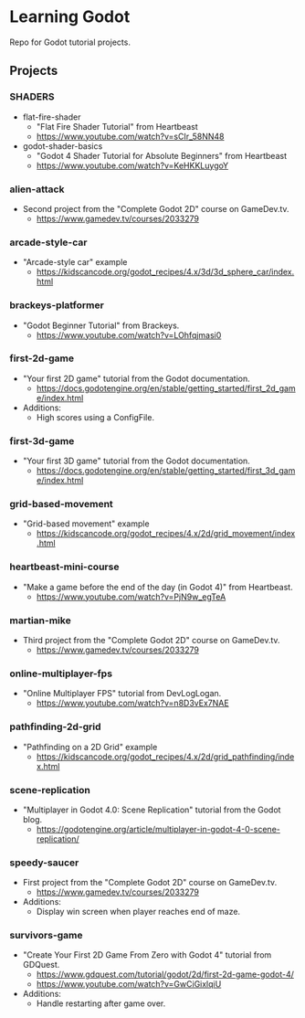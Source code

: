 # Learning Godot

Repo for Godot tutorial projects.

## Projects

### SHADERS
- flat-fire-shader
    - "Flat Fire Shader Tutorial" from Heartbeast
    - https://www.youtube.com/watch?v=sCIr_58NN48
- godot-shader-basics
    - "Godot 4 Shader Tutorial for Absolute Beginners" from Heartbeast
    - https://www.youtube.com/watch?v=KeHKKLuygoY

### alien-attack
- Second project from the "Complete Godot 2D" course on GameDev.tv.
    - https://www.gamedev.tv/courses/2033279

### arcade-style-car
- "Arcade-style car" example
    - https://kidscancode.org/godot_recipes/4.x/3d/3d_sphere_car/index.html

### brackeys-platformer
- "Godot Beginner Tutorial" from Brackeys.
    - https://www.youtube.com/watch?v=LOhfqjmasi0

### first-2d-game
- "Your first 2D game" tutorial from the Godot documentation.
    - https://docs.godotengine.org/en/stable/getting_started/first_2d_game/index.html
- Additions:
    - High scores using a ConfigFile.

### first-3d-game
- "Your first 3D game" tutorial from the Godot documentation.
    - https://docs.godotengine.org/en/stable/getting_started/first_3d_game/index.html

### grid-based-movement
- "Grid-based movement" example
    - https://kidscancode.org/godot_recipes/4.x/2d/grid_movement/index.html

### heartbeast-mini-course
- "Make a game before the end of the day (in Godot 4)" from Heartbeast.
    - https://www.youtube.com/watch?v=PjN9w_egTeA

### martian-mike
- Third project from the "Complete Godot 2D" course on GameDev.tv.
    - https://www.gamedev.tv/courses/2033279

### online-multiplayer-fps
- "Online Multiplayer FPS" tutorial from DevLogLogan.
    - https://www.youtube.com/watch?v=n8D3vEx7NAE

### pathfinding-2d-grid
- "Pathfinding on a 2D Grid" example
    - https://kidscancode.org/godot_recipes/4.x/2d/grid_pathfinding/index.html

### scene-replication
- "Multiplayer in Godot 4.0: Scene Replication" tutorial from the Godot blog.
    - https://godotengine.org/article/multiplayer-in-godot-4-0-scene-replication/

### speedy-saucer
- First project from the "Complete Godot 2D" course on GameDev.tv.
    - https://www.gamedev.tv/courses/2033279
- Additions:
    - Display win screen when player reaches end of maze.

### survivors-game
- "Create Your First 2D Game From Zero with Godot 4" tutorial from GDQuest.
    - https://www.gdquest.com/tutorial/godot/2d/first-2d-game-godot-4/
    - https://www.youtube.com/watch?v=GwCiGixlqiU
- Additions:
    - Handle restarting after game over.
